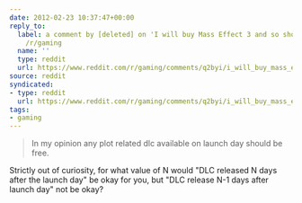 ```yaml
---
date: 2012-02-23 10:37:47+00:00
reply_to:
  label: a comment by [deleted] on 'I will buy Mass Effect 3 and so should you' on
    /r/gaming
  name: ''
  type: reddit
  url: https://www.reddit.com/r/gaming/comments/q2byi/i_will_buy_mass_effect_3_and_so_should_you/c3u4rm0/
source: reddit
syndicated:
- type: reddit
  url: https://www.reddit.com/r/gaming/comments/q2byi/i_will_buy_mass_effect_3_and_so_should_you/c3u4unf/
tags:
- gaming
---
```


> In my opinion any plot related dlc available on launch day should be free.

Strictly out of curiosity, for what value of N would "DLC released N days after the launch day" be okay for you, but "DLC release N-1 days after launch day" not be okay?